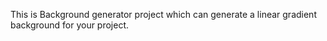 This is Background generator project which can generate a linear gradient background for your project.
